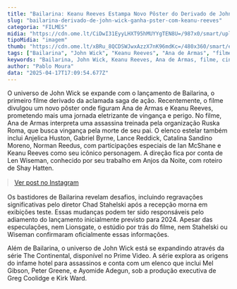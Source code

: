 ```yaml
---
title: "Bailarina: Keanu Reeves Estampa Novo Pôster do Derivado de John Wick"
slug: "bailarina-derivado-de-john-wick-ganha-pster-com-keanu-reeves"
categoria: "FILMES"
midia: "https://cdn.ome.lt/CiDwI31EyyLHXT95hMUYYgTEN8U=/987x0/smart/uploads/conteudo/fotos/OMELETE_CAPA_-_2025-04-17T131916.082.png"
tipoMidia: "imagem"
thumb: "https://cdn.ome.lt/xBRu_8QCDSWJwxAzzX7nK96mdKc=/480x360/smart/extras/conteudos/omelete_THUMB_-_2025-04-17T131848.912.png"
tags: ["Bailarina", "John Wick", "Keanu Reeves", "Ana de Armas", "filme", "cinema", "The Continental", "Prime Video"]
keywords: "Bailarina, John Wick, Keanu Reeves, Ana de Armas, filme, cinema, The Continental, Prime Video"
author: "Pablo Moura"
data: "2025-04-17T17:09:54.677Z"
---
```


O universo de John Wick se expande com o lançamento de Bailarina, o primeiro filme derivado da aclamada saga de ação. Recentemente, o filme divulgou um novo pôster onde figuram Ana de Armas e Keanu Reeves, prometendo mais uma jornada eletrizante de vingança e perigo. No filme, Ana de Armas interpreta uma assassina treinada pela organização Ruska Roma, que busca vingança pela morte de seu pai. O elenco estelar também inclui Anjelica Huston, Gabriel Byrne, Lance Reddick, Catalina Sandino Moreno, Norman Reedus, com participações especiais de Ian McShane e Keanu Reeves como seu icônico personagem. A direção fica por conta de Len Wiseman, conhecido por seu trabalho em Anjos da Noite, com roteiro de Shay Hatten.

<blockquote class="instagram-media" data-instgrm-permalink="https://www.instagram.com/p/DIjbsHup2Bf/" data-instgrm-version="14" style="width:100%; max-width:540px; margin:1rem auto;"><a href="https://www.instagram.com/p/DIjbsHup2Bf/">Ver post no Instagram</a></blockquote>

Os bastidores de Bailarina revelam desafios, incluindo regravações significativas pelo diretor Chad Stahelski após a recepção morna em exibições teste. Essas mudanças podem ter sido responsáveis pelo adiamento do lançamento inicialmente previsto para 2024. Apesar das especulações, nem Lionsgate, o estúdio por trás do filme, nem Stahelski ou Wiseman confirmaram oficialmente essas informações.

Além de Bailarina, o universo de John Wick está se expandindo através da série The Continental, disponível no Prime Video. A série explora as origens do infame hotel para assassinos e conta com um elenco que inclui Mel Gibson, Peter Greene, e Ayomide Adegun, sob a produção executiva de Greg Coolidge e Kirk Ward.